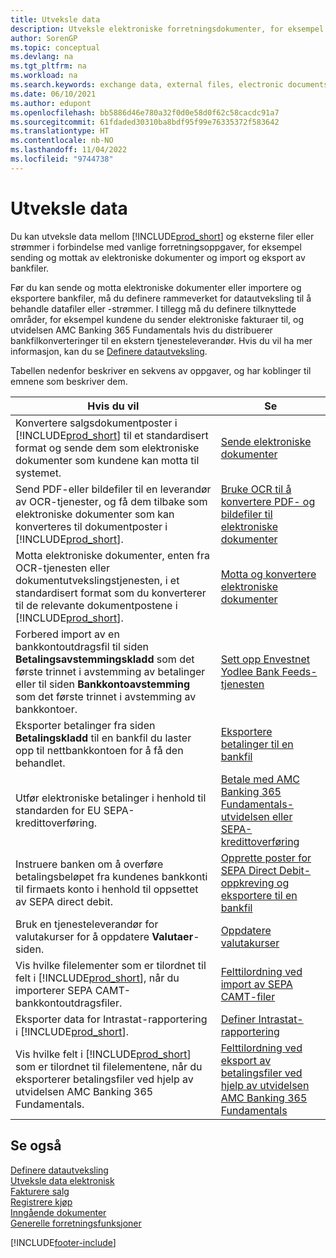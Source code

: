 ```yaml
---
title: Utveksle data
description: Utveksle elektroniske forretningsdokumenter, for eksempel bankfiler, mellom Business Central og eksterne parter.
author: SorenGP
ms.topic: conceptual
ms.devlang: na
ms.tgt_pltfrm: na
ms.workload: na
ms.search.keywords: exchange data, external files, electronic documents, AMC Banking, OCT, SEPA
ms.date: 06/10/2021
ms.author: edupont
ms.openlocfilehash: bb5886d46e780a32f0d0e58d0f62c58cacdc91a7
ms.sourcegitcommit: 61fdaded30310ba8bdf95f99e76335372f583642
ms.translationtype: HT
ms.contentlocale: nb-NO
ms.lasthandoff: 11/04/2022
ms.locfileid: "9744738"
---
```

# <a name="exchanging-data"></a>Utveksle data
Du kan utveksle data mellom [!INCLUDE[prod_short](includes/prod_short.md)] og eksterne filer eller strømmer i forbindelse med vanlige forretningsoppgaver, for eksempel sending og mottak av elektroniske dokumenter og import og eksport av bankfiler.  

Før du kan sende og motta elektroniske dokumenter eller importere og eksportere bankfiler, må du definere rammeverket for datautveksling til å behandle datafiler eller -strømmer. I tillegg må du definere tilknyttede områder, for eksempel kundene du sender elektroniske fakturaer til, og utvidelsen AMC Banking 365 Fundamentals hvis du distribuerer bankfilkonverteringer til en ekstern tjenesteleverandør. Hvis du vil ha mer informasjon, kan du se [Definere datautveksling](across-set-up-data-exchange.md).  

 Tabellen nedenfor beskriver en sekvens av oppgaver, og har koblinger til emnene som beskriver dem.  

|**Hvis du vil**|**Se**|  
|------------|-------------|  
|Konvertere salgsdokumentposter i [!INCLUDE[prod_short](includes/prod_short.md)] til et standardisert format og sende dem som elektroniske dokumenter som kundene kan motta til systemet.|[Sende elektroniske dokumenter](sales-how-to-send-electronic-documents.md)|  
|Send PDF-eller bildefiler til en leverandør av OCR-tjenester, og få dem tilbake som elektroniske dokumenter som kan konverteres til dokumentposter i [!INCLUDE[prod_short](includes/prod_short.md)].|[Bruke OCR til å konvertere PDF- og bildefiler til elektroniske dokumenter](across-how-use-ocr-pdf-images-files.md)|  
|Motta elektroniske dokumenter, enten fra OCR-tjenesten eller dokumentutvekslingstjenesten, i et standardisert format som du konverterer til de relevante dokumentpostene i [!INCLUDE[prod_short](includes/prod_short.md)].|[Motta og konvertere elektroniske dokumenter](purchasing-how-to-receive-and-convert-electronic-documents.md)|  
|Forbered import av en bankkontoutdragsfil til siden **Betalingsavstemmingskladd** som det første trinnet i avstemming av betalinger eller til siden **Bankkontoavstemming** som det første trinnet i avstemming av bankkontoer.|[Sett opp Envestnet Yodlee Bank Feeds-tjenesten](bank-how-setup-bank-statement-service.md)|  
|Eksporter betalinger fra siden **Betalingskladd** til en bankfil du laster opp til nettbankkontoen for å få den behandlet.|[Eksportere betalinger til en bankfil](finance-make-payments-with-bank-data-conversion-service-or-sepa-credit-transfer.md#exporting-payments-to-a-bank-file)|
|Utfør elektroniske betalinger i henhold til standarden for EU SEPA-kredittoverføring.|[Betale med AMC Banking 365 Fundamentals-utvidelsen eller SEPA-kredittoverføring](finance-make-payments-with-bank-data-conversion-service-or-sepa-credit-transfer.md)|  
|Instruere banken om å overføre betalingsbeløpet fra kundenes bankkonti til firmaets konto i henhold til oppsettet av SEPA direct debit.|[Opprette poster for SEPA Direct Debit-oppkreving og eksportere til en bankfil](finance-collect-payments-with-sepa-direct-debit.md#creating-sepa-direct-debit-collection-entries-and-export-to-a-bank-file)|  
|Bruk en tjenesteleverandør for valutakurser for å oppdatere **Valutaer**-siden.|[Oppdatere valutakurser](finance-how-update-currencies.md)|  
|Vis hvilke filelementer som er tilordnet til felt i [!INCLUDE[prod_short](includes/prod_short.md)], når du importerer SEPA CAMT-bankkontoutdragsfiler.|[Felttilordning ved import av SEPA CAMT-filer](across-field-mapping-when-importing-sepa-camt-files.md)|  
|Eksporter data for Intrastat-rapportering i [!INCLUDE[prod_short](includes/prod_short.md)].|[Definer Intrastat-rapportering](finance-how-setup-report-intrastat.md)|
|Vis hvilke felt i [!INCLUDE[prod_short](includes/prod_short.md)] som er tilordnet til filelementene, når du eksporterer betalingsfiler ved hjelp av utvidelsen AMC Banking 365 Fundamentals.|[Felttilordning ved eksport av betalingsfiler ved hjelp av utvidelsen AMC Banking 365 Fundamentals](across-field-mapping-when-exporting-payment-files-using-bank-data-conversion-service.md)|  

## <a name="see-also"></a>Se også  
[Definere datautveksling](across-set-up-data-exchange.md)  
[Utveksle data elektronisk](across-data-exchange.md)  
[Fakturere salg](sales-how-invoice-sales.md)   
[Registrere kjøp](purchasing-how-record-purchases.md)  
[Inngående dokumenter](across-income-documents.md)  
[Generelle forretningsfunksjoner](ui-across-business-areas.md)  


[!INCLUDE[footer-include](includes/footer-banner.md)]
